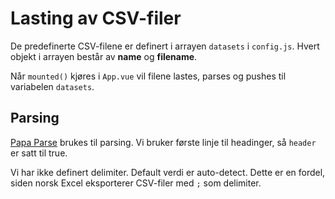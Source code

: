 # Lasting av CSV-filer

De predefinerte CSV-filene er definert i arrayen `datasets` i `config.js`. Hvert objekt i arrayen består av **name** og **filename**.

Når `mounted()` kjøres i `App.vue` vil filene lastes, parses og pushes til variabelen `datasets`.

## Parsing

[Papa Parse](https://www.papaparse.com/docs#config) brukes til parsing. Vi bruker første linje til headinger, så `header` er satt til true. 

Vi har ikke definert delimiter. Default verdi er auto-detect. Dette er en fordel, siden norsk Excel eksporterer CSV-filer med `;` som delimiter.